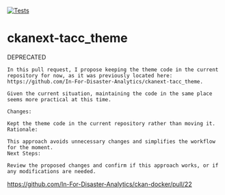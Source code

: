 [![Tests](https://github.com/mosoriob/ckanext-tacc_theme/workflows/Tests/badge.svg?branch=main)](https://github.com/mosoriob/ckanext-tacc_theme/actions)

# ckanext-tacc_theme 

DEPRECATED

```
In this pull request, I propose keeping the theme code in the current repository for now, as it was previously located here:
https://github.com/In-For-Disaster-Analytics/ckanext-tacc_theme.

Given the current situation, maintaining the code in the same place seems more practical at this time.

Changes:

Kept the theme code in the current repository rather than moving it.
Rationale:

This approach avoids unnecessary changes and simplifies the workflow for the moment.
Next Steps:

Review the proposed changes and confirm if this approach works, or if any modifications are needed.

```

https://github.com/In-For-Disaster-Analytics/ckan-docker/pull/22

